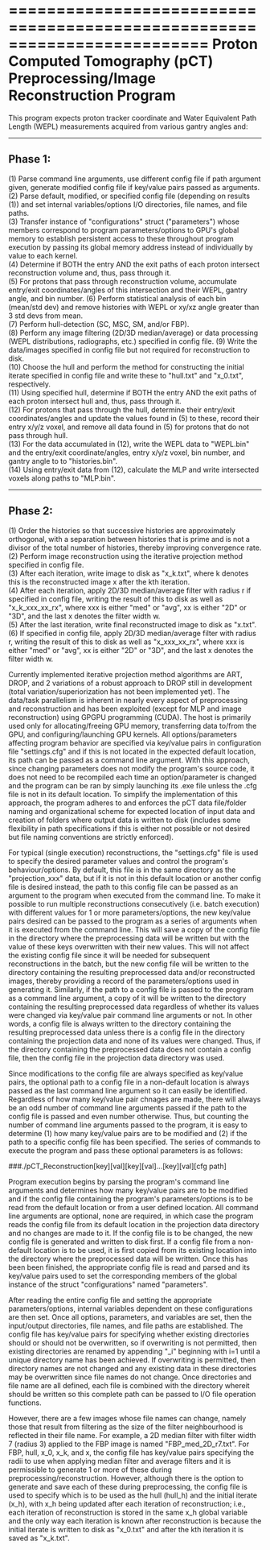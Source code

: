 =========================================================================
Proton Computed Tomography (pCT) Preprocessing/Image Reconstruction Program
=========================================================================

This program expects proton tracker coordinate and Water Equivalent Path Length (WEPL) measurements acquired from various gantry angles and:

-------------------------------------------------------------------------
Phase 1:
-------------------------------------------------------------------------
(1) Parse command line arguments, use different config file if path argument given, generate modified config file if key/value pairs passed as arguments.  
(2) Parse default, modified, or specified config file (depending on results (1)) and set internal variables/options I/O directories, file names, and file paths.  
(3) Transfer instance of "configurations" struct ("parameters") whose members correspond to program parameters/options to GPU's global memory to establish persistent access to these throughout program execution by passing its global memory address instead of individually by value to each kernel.  
(4) Determine if BOTH the entry AND the exit paths of each proton intersect reconstruction volume and, thus, pass through it.  
(5) For protons that pass through reconstruction volume, accumulate entry/exit coordinates/angles of this intersection and their WEPL, gantry angle, and bin number.
(6) Perform statistical analysis of each bin (mean/std dev) and remove histories with WEPL or xy/xz angle greater than 3 std devs from mean.  
(7) Perform hull-detection  (SC, MSC, SM, and/or FBP).  
(8) Perform any image filtering (2D/3D median/average) or data processing (WEPL distributions, radiographs, etc.) specified in config file.
(9) Write the data/images specified in config file but not required for reconstruction to disk.  
(10) Choose the hull and perform the method for constructing the initial iterate specified in config file and write these to "hull.txt" and "x_0.txt", respectively.  
(11) Using specified hull, determine if BOTH the entry AND the exit paths of each proton intersect hull and, thus, pass through it.  
(12) For protons that pass through the hull, determine their entry/exit coordinates/angles and update the values found in (5) to these, record their entry x/y/z voxel, and remove all data found in (5) for protons that do not pass through hull.  
(13) For the data accumulated in (12), write the WEPL data to "WEPL.bin" and the entry/exit coordinate/angles, entry x/y/z voxel, bin number, and gantry angle to to "histories.bin".   
(14) Using entry/exit data from (12), calculate the MLP and write intersected voxels along paths to "MLP.bin".  

-------------------------------------------------------------------------
Phase 2:
-------------------------------------------------------------------------
(1) Order the histories so that successive histories are approximately orthogonal, with a separation between histories that is prime and is not a divisor of the total number of histories, thereby improving convergence rate.  
(2) Perform image reconstruction using the iterative projection method specified in config file.  
(3) After each iteration, write image to disk as "x_k.txt", where k denotes this is the reconstructed image x after the kth iteration.  
(4) After each iteration, apply 2D/3D median/average filter with radius r if specified in config file, writing the result of this to disk as well as "x_k_xxx_xx_rx", where xxx is either "med" or "avg", xx is either "2D" or "3D", and the last x denotes the filter width w.  
(5) After the last iteration, write final reconstructed image to disk as "x.txt".  
(6) If specified in config file, apply 2D/3D median/average filter with radius r, writing the result of this to disk as well as "x_xxx_xx_rx", where xxx is either "med" or "avg", xx is either "2D" or "3D", and the last x denotes the filter width w.  

Currently implemented iterative projection method algorithms are ART, DROP, and 2 variations of a robust approach to DROP still in development (total variation/superiorization has not been implemented yet).  The data/task parallelism is inherent in nearly every aspect of preprocessing and reconstruction and has been exploited (except for MLP and image reconstruction) using GPGPU programming (CUDA).  The host is primarily used only for allocating/freeing GPU memory,  transferring data to/from the GPU, and configuring/launching GPU kernels.  All options/parameters affecting program behavior are specified via key/value pairs in configuration file "settings.cfg" and if this is not located in the expected default location, its path can be passed as a command line argument.  With this approach, since changing parameters does not modify the program's source code, it does not need to be recompiled each time an option/parameter is changed and the program can be ran by simply launching its .exe file unless the .cfg file is not in its default location.  To simplify the implementation of this approach, the program adheres to and enforces the pCT data file/folder naming and organizational scheme for expected location of input data and creation of folders where output data is written to disk (includes some flexibility in path specifications if this is either not possible or not desired but file naming conventions are strictly enforced).

For typical (single execution) reconstructions, the "settings.cfg" file is used to specify the desired parameter values and control the program's behaviour/options.  By default, this file is in the same directory as the "projection_xxx" data, but if it is not in this default location or another config file is desired instead, the path to this config file can be passed as an argument to the program when executed from the command line.  To make it possible to run multiple reconstructions consecutively (i.e. batch execution) with different values for 1 or more parameters/options, the new key/value pairs desired can be passed to the program as a series of arguments when it is executed from the command line.  This will save a copy of the config file in the directory where the preprocessing data will be written but with the value of these keys overwritten with their new values.  This will not affect the existing config file since it will be needed for subsequent reconstructions in the batch, but the new config file will be written to the directory containing the resulting preprocessed data and/or reconstructed images, thereby providing a record of the parameters/options used in generating it.  Similarly, if the path to a config file is passed to the program as a command line argument, a copy of it will be written to the directory containing the resulting preprocessed data regardless of whether its values were changed via key/value pair command line arguments or not.  In other words, a config file is always written to the directory containing the resulting preprocessed data unless there is a config file in the directory containing the projection data and none of its values were changed.  Thus, if the directory containing the preprocessed data does not contain a config file, then the config file in the projection data directory was used.    

Since modifications to the config file are always specified as key/value pairs, the optional path to a config file in a non-default location is always passed as the last command line argument so it can easily be identified.  Regardless of how many key/value pair chnages are made, there will always be an odd number of command line arguments passed if the path to the config file is passed and even number otherwise.  Thus, but counting the number of command line arguments passed to the program, it is easy to determine (1) how many key/value pairs are to be modified and (2) if the path to a specific config file has been specified.  The series of commands to execute the program and pass these optional parameters is as follows:


###./pCT_Reconstruction[key][val][key][val]...[key][val][cfg path]  

Program execution begins by parsing the program's command line arguments and determines how many key/value pairs are to be modified and if the config file containing the program's parameters/options is to be read from the default location or from a user defined location.  All command line arguments are optional, none are required, in which case the program reads the config file from its default location in the projection data directory and no changes are made to it.  If the config file is to be changed, the new config file is generated and written to disk first.  If a config file from a non-default location is to be used, it is first copied from its existing location into the directory where the preprocessed data will be written.  Once this has been been finished, the appropriate config file is read and parsed and its key/value pairs used to set the corresponding members of the global instance of the struct "configurations" named "parameters".  

After reading the entire config file and setting the appropriate parameters/options, internal variables dependent on these configurations are then set.  Once all options, parameters, and variables are set, then the input/output directories, file names, and file paths are established.  The config file has key/value pairs for specifying whether existing directories should or should not be overwritten, so if overwriting is not permitted, then existing directories are renamed by appending "_i" beginning with i=1 until a unique directory name has been achieved.  If overwriting is permitted, then directory names are not changed and any existing data in these directories may be overwritten since file names do not change.  Once directories and file name are all defined, each file is combined with the directory whereit should be written so this complete path can be passed to I/O file operation functions.  

However, there are a few images whose file names can change, namely those that result from filtering as the size of the filter neighbourhood is reflected in their file name.  For example, a 2D median filter with filter width 7 (radius 3) applied to the FBP image is named "FBP_med_2D_r7.txt".  For FBP, hull, x_0, x_k, and x, the config file has key/value pairs specifying the radii to use when applying median filter and average filters and it is permissible to generate 1 or more of these during preprocessing/reconstruction.  However, although there is the option to generate and save each of these during preprocessing, the config file is used to specify which is to be used as the hull (hull_h) and the initial iterate (x_h), with x_h being updated after each iteration of reconstruction; i.e., each iteration of reconstruction is stored in the same x_h global variable and the only way each iteration is known after reconstruction is because the initial iterate is written to disk as "x_0.txt" and after the kth iteration it is saved as "x_k.txt".